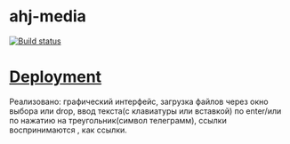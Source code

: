 # ahj-media

[![Build status](https://ci.appveyor.com/api/projects/status/wlv843a3m4m3mpa5?svg=true)](https://ci.appveyor.com/project/Svetlana-Kutyeva1974/ahj-media)

# [Deployment](https://svetlana-kutyeva1974.github.io/ahj-media/)


Реализовано: графический интерфейс, загрузка файлов через окно выбора или drop, ввод текста(с клавиатуры или вставкой) по enter/или по нажатию на треугольник(символ телеграмм), ссылки воспринимаются , как ссылки.

